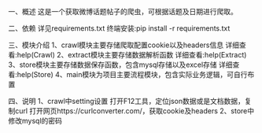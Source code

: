 一、概述
这是一个获取微博话题帖子的爬虫，可根据话题及日期进行爬取。

二、依赖
详见requirements.txt
终端安装:pip install -r requirements.txt

三、模块介绍
1、crawl模块主要存储爬取配置cookie以及headers信息
详细查看:help(Crawl)
2、extract模块主要存储数据解析函数
详细查看:help(Extract)
3、store模块主要存储数据保存函数，包含mysql存储以及excel存储
详细查看:help(Store)
4、main模块为项目主要流程模块，包含实际业务逻辑，可自行布置

四、说明
1、crawl中setting设置
打开F12工具，定位json数据或是文档数据，复制curl
打开网页https://curlconverter.com/，获取cookie及headers
2、store中修改mysql的密码
